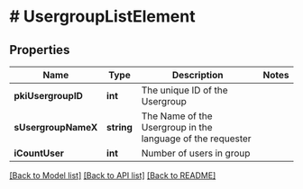 # # UsergroupListElement

## Properties

Name | Type | Description | Notes
------------ | ------------- | ------------- | -------------
**pkiUsergroupID** | **int** | The unique ID of the Usergroup |
**sUsergroupNameX** | **string** | The Name of the Usergroup in the language of the requester |
**iCountUser** | **int** | Number of users in group |

[[Back to Model list]](../../README.md#models) [[Back to API list]](../../README.md#endpoints) [[Back to README]](../../README.md)
